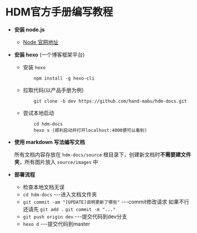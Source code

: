 # HDM官方手册编写教程


* **安装 node.js**
	* [Node 官网地址](http://nodejs.cn/download/)
* **安装 hexo** (一个博客框架平台)
  * 安装 `hexo`


            npm install -g hexo-cli

    
  * 拉取代码(以产品手册为例)


            git clone -b dev https://github.com/hand-mabu/hdm-docs.git

  
  * 尝试本地启动
    
            cd hdm-docs
            hexo s (顺利启动并打开localhost:4000便可以看到)

	   
* **使用 markdown 写法编写文档**

    所有文档内容存放在 `hdm-docs/source` 根目录下，创建新文档时**不需要建文件夹**，所有图片放入 `source/images` 中
    
* **部署流程**
	* 检查本地文档无误
	* `cd hdm-docs` ---进入文档文件夹
	* `git commit -am "[UPDATE]说明更新了哪些"` ---commit修改请求 如果不行还请先 `git add .` `git commit -m "..."`
	* `git push origin dev` ---提交代码到dev分支
	* `hexo d` ---提交代码到master